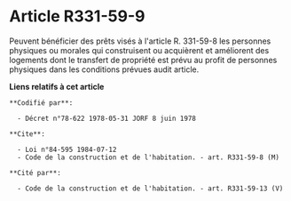 # Article R331-59-9

Peuvent bénéficier des prêts visés à l'article R. 331-59-8 les personnes physiques ou morales qui construisent ou acquièrent
et améliorent des logements dont le transfert de propriété est prévu au profit de personnes physiques dans les conditions
prévues audit article.

**Liens relatifs à cet article**

	**Codifié par**:

	  - Décret n°78-622 1978-05-31 JORF 8 juin 1978

	**Cite**:

	  - Loi n°84-595 1984-07-12
	  - Code de la construction et de l'habitation. - art. R331-59-8 (M)

	**Cité par**:

	  - Code de la construction et de l'habitation. - art. R331-59-13 (V)
